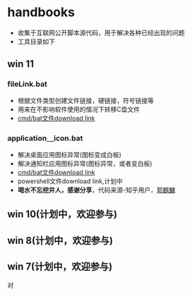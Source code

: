 # handbooks
- 收集于互联网公开脚本源代码，用于解决各种已经出现的问题
- 工具目录如下
## win 11

### fileLink.bat
+ 根据文件类型创建文件链接，硬链接，符号链接等
+ 用来在不影响软件使用的情况下转移C盘文件
+ [cmd/bat文件download link](https://github.com/lqfy-jhc/system-help-handbooks/blob/main/%E8%B5%A211/fileLink.bat)
### application＿icon.bat

+ 解决桌面应用图标异常(图标变成白板)
+ 解决通知栏应用图标异常(图标异常，或者变白板)
+ [cmd/bat文件download link](https://github.com/lqfy-jhc/handbooks/blob/a99e4b80368f5587c74550afcaba2be052a91d94/%E8%B5%A211/application_icon.bat)
+ powershell文件download link[](),计划中
+ **喝水不忘挖井人，感谢分享**，代码来源-知乎用户，[郭麒麟](https://zhuanlan.zhihu.com/p/72426926)
## win 10(计划中，欢迎参与)
## win 8(计划中，欢迎参与)
## win 7(计划中，欢迎参与)
对
